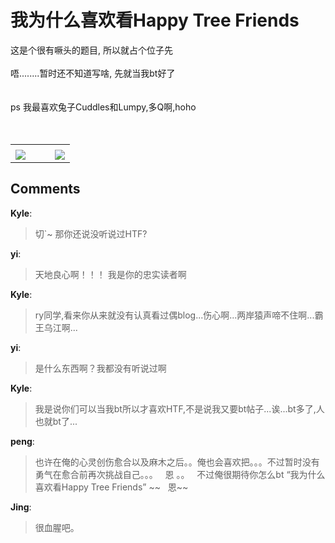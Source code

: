 # 我为什么喜欢看Happy Tree Friends

<div id="msgcns!9884D0A402622CB2!2872" class="bvMsg">这是个很有噘头的题目, 所以就占个位子先<br /><br />唔........暂时还不知道写啥, 先就当我bt好了<br /><br /><br />ps 我最喜欢兔子Cuddles和Lumpy,多Q啊,hoho<br /><br /><br /></div><table cellspacing="0" border="0"><tr><td></td></tr><tr><td valign="top"><a href="http://byfiles.storage.live.com/y1pYxZ7aWCWaEGYhACGzm23HSgVSzcsAog4mnsfrZ5aPT6xVrct_A0gd7cZfLbTJi6zgwlN8n2kF98" target="_blank" rel="WLPP;url=http://byfiles.storage.live.com/y1pYxZ7aWCWaEGYhACGzm23HSgVSzcsAog4mnsfrZ5aPT6xVrct_A0gd7cZfLbTJi6zgwlN8n2kF98;cnsid=cns&#033;9884D0A402622CB2&#033;2875"><img src="http://byfiles.storage.live.com/y1pYxZ7aWCWaEGYhACGzm23HcH2Q_JUPT8papvVrugMUwPgntHwLPEo4-sg9Q2b_jrEcRR42QnHV_Q" border="0" /></a></td><td width="15"></td><td valign="top"><a href="http://byfiles.storage.live.com/y1p9feSRlQ7qpAFy-us1NCGTM7DfiffzH9nfPJ3tNYDc0mctOSPer61iHM6XH9Wd7Mekc2Kj3nkZso" target='_blank' rel="WLPP;url=http://byfiles.storage.live.com/y1p9feSRlQ7qpAFy-us1NCGTM7DfiffzH9nfPJ3tNYDc0mctOSPer61iHM6XH9Wd7Mekc2Kj3nkZso;cnsid=cns&#033;9884D0A402622CB2&#033;2876"><img src="http://byfiles.storage.live.com/y1p9feSRlQ7qpAFy-us1NCGTFVZbVWmLLsynUYKHEWg41qg-MegRt-w47DTuLJZ5fnyJwCK2ktyJeE" border="0" /></a></td></tr></table>

## Comments

**Kyle**:
> 切`~ 那你还说没听说过HTF?

**yi**:
> 天地良心啊！！！
我是你的忠实读者啊

**Kyle**:
> ry同学,看来你从来就没有认真看过偶blog...伤心啊...两岸猿声啼不住啊...霸王乌江啊...

**yi**:
> 是什么东西啊？我都没有听说过啊

**Kyle**:
> 我是说你们可以当我bt所以才喜欢HTF,不是说我又要bt帖子...诶...bt多了,人也就bt了...

**peng**:
> 也许在俺的心灵创伤愈合以及麻木之后。。俺也会喜欢把。。。不过暂时没有勇气在愈合前再次挑战自己。。。
 
恩 。。 
 
不过俺很期待你怎么bt “我为什么喜欢看Happy Tree Friends”
~~ 
 
恩~~

**Jing**:
> 很血腥吧。

